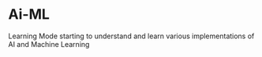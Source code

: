 # Ai-ML
Learning Mode
starting to understand and learn various implementations of AI and Machine Learning
